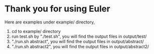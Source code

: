 # Thank you for using Euler

Here are examples under example/ directory, 

1. cd to example/ directory
2. run test.sh by "./test.sh", you will find the output files in output/test/
3. "./run.sh abstract", you will find the output files in output/abstract/
4. "./run.sh abstract2", you will find the output files in output/abstract2/
